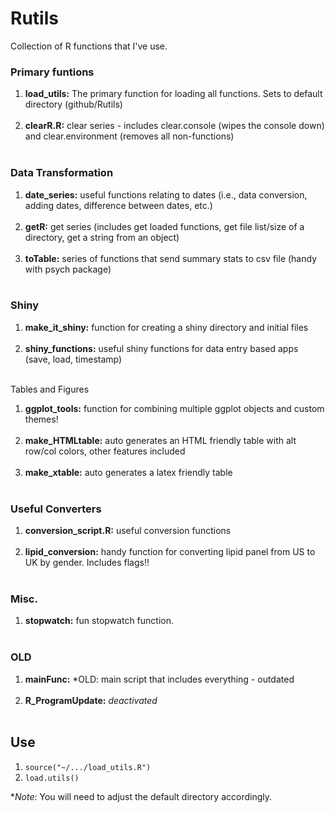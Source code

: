 # Rutils

Collection of R functions that I've use.

### Primary funtions

<ol>
    <li><b>load_utils:</b> The primary function for loading all functions. Sets to default directory (github/Rutils)</li><br>
    <li><b> clearR.R:</b> clear series - includes clear.console (wipes the console down) and clear.environment (removes all non-functions)</li><br>
</ol>

### Data Transformation

<ol>
    <li><b> date_series:</b> useful functions relating to dates (i.e., data conversion, adding dates, difference between dates, etc.)</li><br>
    <li><b> getR:</b> get series (includes get loaded functions, get file list/size of a directory, get a string from an object)</li><br>
    <li><b> toTable:</b> series of functions that send summary stats to csv file (handy with psych package)</li><br>
</ol>

### Shiny

<ol>
    <li><b> make_it_shiny:</b> function for creating a shiny directory and initial files</li><br>
    <li><b> shiny_functions:</b> useful shiny functions for data entry based apps (save, load, timestamp)</li><br> 
</ol

### Tables and Figures

<ol>
    <li><b> ggplot_tools:</b> function for combining multiple ggplot objects and custom themes!</li><br>
    <li><b> make_HTMLtable:</b> auto generates an HTML friendly table with alt row/col colors, other features included</li><br>
    <li><b> make_xtable:</b> auto generates a latex friendly table</li><br>
</ol>

### Useful Converters

<ol>
    <li><b> conversion_script.R:</b> useful conversion functions</li><br>
    <li><b> lipid_conversion:</b> handy function for converting lipid panel from US to UK by gender. Includes flags!!</li><br>
</ol>


### Misc.

<ol>
    <li><b> stopwatch:</b> fun stopwatch function.</li> <br>
</ol>

### OLD

<ol>
    <li><b> mainFunc:</b> *OLD: main script that includes everything - outdated </li><br>
    <li><b> R_ProgramUpdate:</b> <i>deactivated</i></li><br>

</ol>

## Use

<ol>
    <li><code>source("~/.../load_utils.R")</code></li>
    <li><code>load.utils()</code></li>
</ol>

*<i>Note</i>: You will need to adjust the default directory accordingly.


